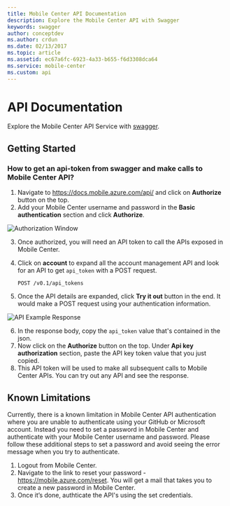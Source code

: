 ```yaml
---
title: Mobile Center API Documentation
description: Explore the Mobile Center API with Swagger
keywords: swagger
author: conceptdev
ms.author: crdun
ms.date: 02/13/2017
ms.topic: article
ms.assetid: ec67a6fc-6923-4a33-b655-f6d3308dca64
ms.service: mobile-center
ms.custom: api
---
```


# API Documentation

Explore the Mobile Center API Service with [swagger](https://docs.mobile.azure.com/api/).

## Getting Started

### How to get an api-token from swagger and make calls to Mobile Center API?
1. Navigate to https://docs.mobile.azure.com/api/ and click on **Authorize** button on the top.
2. Add your Mobile Center username and password in the **Basic authentication** section and click **Authorize**.

![Authorization Window](~/api-docs/images/authorization_noToken.PNG)

3. Once authorized, you will need an API token to call the APIs exposed in Mobile Center.
4. Click on **account** to expand all the account management API and look for an API  to get `api_token` with a POST request.

    `POST /v0.1/api_tokens`

5. Once the API details are expanded, click **Try it out** button in the end. It would make a POST request using your authentication information.

![API Example Response](~/api-docs/images/api_token_response.PNG)

6. In the response body, copy the `api_token` value that's contained in the json.
7. Now click on the **Authorize** button on the top. Under **Api key authorization** section, paste the API key token value that you just copied.
8. This API token will be used to make all subsequent calls to Mobile Center APIs. You can try out any API and see the response.

## Known Limitations

Currently, there is a known limitation in Mobile Center API authentication where you are unable to authenticate using your GitHub or Microsoft account. Instead you need to set a password in Mobile Center and authenticate with your Mobile Center username and password. Please follow these additional steps to set a password and avoid seeing the error message when you try to authenticate.
  1. Logout from Mobile Center.
  2. Navigate to the link to reset your password - https://mobile.azure.com/reset. You will get a mail that takes you to create a new password in Mobile Center.
  3. Once it’s done, authticate the API's using the set credentials.